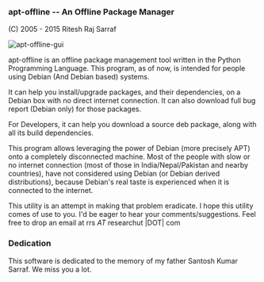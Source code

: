 ### apt-offline -- An Offline Package Manager 
(C) 2005 - 2015 Ritesh Raj Sarraf

![apt-offline-gui](https://camo.githubusercontent.com/867002ddf0a84bc99625d4221eb1f7f6779020e9/68747470733a2f2f6c68362e676f6f676c6575736572636f6e74656e742e636f6d2f5f5f6574717a2d79655034732f545a3778705772717965492f41414141414141414255552f66705a565f316f496e37342f733634302f6170742d6f66666c696e652d616476616e6365642d6f7074696f6e732e706e67)

apt-offline is an offline package management tool written in the Python Programming Language. This program, as of now, is intended for people using Debian (And Debian based) systems. 

It can help you install/upgrade packages, and their dependencies, on a Debian box with no direct internet connection. It can also download full bug report (Debian only) for those packages.

For Developers, it can help you download a source deb package, along with all its build dependencies.

This program allows leveraging the power of Debian (more precisely APT) onto a completely disconnected machine. Most of the people with slow or no internet connection (most of those in India/Nepal/Pakistan and nearby countries), have not considered using Debian (or Debian derived distributions), because Debian's real taste is experienced when it is connected to the internet.

This utility is an attempt in making that problem eradicate. I hope this utility comes of use to you. I'd be eager to hear your comments/suggestions. Feel free to drop an email at rrs _AT_ researchut |DOT| com



### Dedication
This software is dedicated to the memory of my father Santosh Kumar Sarraf. We miss you a lot.


